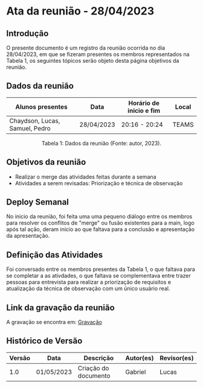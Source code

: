 # Ata da reunião - 28/04/2023

## Introdução

O presente documento é um registro da reunião ocorrida no dia 28/04/2023, em que se fizeram presentes os membros representados na Tabela 1, os seguintes tópicos serão objeto desta página objetivos da reunião.

## Dados da reunião

| Alunos presentes               | Data       | Horário de inicio e fim | Local |
| ------------------------------ | ---------- | ------------------------ | ----- |
| Chaydson, Lucas, Samuel, Pedro | 28/04/2023 | 20:16 - 20:24           | TEAMS |

<div style="text-align: center">
<p> Tabela 1: Dados da reunião (Fonte: autor, 2023). </p>
</div>

## Objetivos da reunião

- Realizar o merge das atividades feitas durante a semana
- Atividades a serem revisadas: Priorização e técnica de observação

## Deploy Semanal

No inicio da reunião, foi feita uma uma pequeno diálogo entre os membros para resolver os conflitos de "merge" ou fusão existentes para a main, logo após tal ação, deram inicio ao que faltava para a conclusão e apresentação da apresentação.

## Definição das Atividades

Foi conversado entre os membros presentes da Tabela 1, o que faltava para se completar a as ativdades, o que faltava se complementava entre trazer pessoas para entrevista para realizar a priorização de requisitos e atualização da técnica de observação com um único usuário real.

## Link da gravação da reunião

A gravação se encontra em: [Gravação](https://youtu.be/_-EDn7OxkU4)

## Histórico de Versão

| Versão | Data       | Descrição            | Autor(es) | Revisor(es) |
| ------- | ---------- | ---------------------- | --------- | ----------- |
| 1.0     | 01/05/2023 | Criação do documento | Gabriel   | Lucas       |
